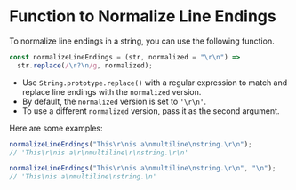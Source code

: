 # Function to Normalize Line Endings

To normalize line endings in a string, you can use the following function.

```js
const normalizeLineEndings = (str, normalized = "\r\n") =>
  str.replace(/\r?\n/g, normalized);
```

- Use `String.prototype.replace()` with a regular expression to match and replace line endings with the `normalized` version.
- By default, the `normalized` version is set to `'\r\n'`.
- To use a different `normalized` version, pass it as the second argument.

Here are some examples:

```js
normalizeLineEndings("This\r\nis a\nmultiline\nstring.\r\n");
// 'This\r\nis a\r\nmultiline\r\nstring.\r\n'

normalizeLineEndings("This\r\nis a\nmultiline\nstring.\r\n", "\n");
// 'This\nis a\nmultiline\nstring.\n'
```
